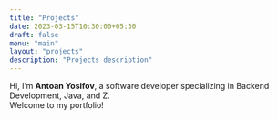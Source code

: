 ```yaml
---
title: "Projects"
date: 2023-03-15T10:30:00+05:30
draft: false
menu: "main"
layout: "projects"
description: "Projects description"
---
```



Hi, I’m **Antoan Yosifov**, a software developer specializing in Backend Development, Java, and Z.  
Welcome to my portfolio!